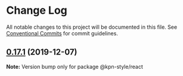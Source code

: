 # Change Log

All notable changes to this project will be documented in this file.
See [Conventional Commits](https://conventionalcommits.org) for commit guidelines.

## [0.17.1](https://github.com/kpn/kpn-style-react/compare/v0.17.0...v0.17.1) (2019-12-07)

**Note:** Version bump only for package @kpn-style/react

